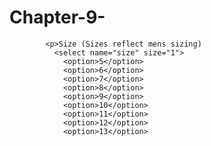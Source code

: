 # Chapter-9-
<!DOCTYPE html >
<html>

            <p>Size (Sizes reflect mens sizing)
              <select name="size" size="1">
                <option>5</option>
                <option>6</option>
                <option>7</option>
                <option>8</option>
                <option>9</option>
                <option>10</option>
                <option>11</option>
                <option>12</option>
                <option>13</option>
</body>

</html>
